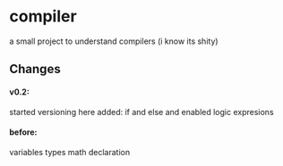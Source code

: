 ﻿# compiler
a small project to understand compilers (i know its shity)
## Changes

#### v0.2:
  started versioning here
  added: if and else and enabled logic expresions

#### before:
  variables types math declaration 
  
